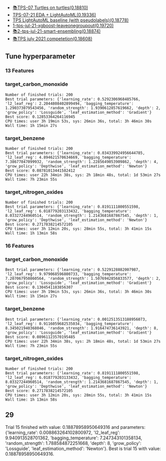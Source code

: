 - [📚TPS-07 Turtles on turtles(0.18810)](https://www.kaggle.com/paddykb/tps-07-turtles-on-turtles/output?scriptVersionId=67939544)
- [TPS-07-21 EDA + LightAutoML(0.19336)](https://www.kaggle.com/maximkazantsev/tps-07-21-eda-lightautoml)
- [TPS LightAutoML baseline (with pseudolabels)(0.18778)](https://www.kaggle.com/alexryzhkov/tps-lightautoml-baseline-with-pseudolabels)
- [1-tps-jul-21-xgboost-leaveonegroupout(0.19720)](https://www.kaggle.com/mehrankazeminia/1-tps-jul-21-xgboost-leaveonegroupout)
- [📚2-tps-jul-21-smart-ensembling(0.18874)](https://www.kaggle.com/mehrankazeminia/2-tps-jul-21-smart-ensembling)
- [📚TPS july 2021 competetion(0.18608)](https://www.kaggle.com/harshhzz/tps-july-2021-competetion)


## Tune hyperparameter
### 13 Features
### target_carbon_monoxide 

```
Number of finished trials: 200
Best trial parameters: {'learning_rate': 0.5292306968485766, 'l2_leaf_reg': 2.2044808402899494, 'bagging_temperature': 1.290373079543456, 'random_strength': 1.9390612857619662, 'depth': 2, 'grow_policy': 'Lossguide', 'leaf_estimation_method': 'Gradient'}
Best score: 0.12853364264116945
CPU times: user 3h 19min 53s, sys: 26min 36s, total: 3h 46min 30s
Wall time: 1h 15min 27s
```

### target_benzene
```
Number of finished trials: 200
Best trial parameters: {'learning_rate': 0.034339924956644785, 'l2_leaf_reg': 4.894621570634669, 'bagging_temperature': 7.38677847099932, 'random_strength': 1.2285649053909862, 'depth': 4, 'grow_policy': 'Depthwise', 'leaf_estimation_method': 'Newton'}
Best score: 0.08781013441582412
CPU times: user 22h 34min 38s, sys: 2h 18min 48s, total: 1d 53min 27s
Wall time: 7h 23min 55s
```

### target_nitrogen_oxides

```
Number of finished trials: 200
Best trial parameters: {'learning_rate': 0.8191111800551598, 'l2_leaf_reg': 6.018779203133432, 'bagging_temperature': 8.03327244960514, 'random_strength': 1.2143681687867545, 'depth': 1, 'grow_policy': 'Depthwise', 'leaf_estimation_method': 'Newton'}
Best score: 0.2717838214572105
CPU times: user 3h 12min 20s, sys: 28min 55s, total: 3h 41min 15s
Wall time: 1h 13min 58s
```

### 16 Features
### target_carbon_monoxide 

```
Best trial parameters: {'learning_rate': 0.5229128882007987, 'l2_leaf_reg': 9.979068596800733, 'bagging_temperature': 7.207067950860564, 'random_strength': 1.5076942856833577, 'depth': 2, 'grow_policy': 'Lossguide', 'leaf_estimation_method': 'Gradient'}
Best score: 0.1304541183856307
CPU times: user 3h 19min 53s, sys: 26min 36s, total: 3h 46min 30s
Wall time: 1h 15min 27s
```

### target_benzene
```
Best trial parameters: {'learning_rate': 0.0012513513188956073, 'l2_leaf_reg': 0.9116059682535034, 'bagging_temperature': 8.345021940368046, 'random_strength': 1.916474736143921, 'depth': 8, 'grow_policy': 'Lossguide', 'leaf_estimation_method': 'Gradient'}
Best score: 0.08961123570195485
CPU times: user 22h 34min 38s, sys: 2h 18min 48s, total: 1d 53min 27s
Wall time: 7h 23min 55s
```

### target_nitrogen_oxides

```
Number of finished trials: 200
Best trial parameters: {'learning_rate': 0.8191111800551598, 'l2_leaf_reg': 6.018779203133432, 'bagging_temperature': 8.03327244960514, 'random_strength': 1.2143681687867545, 'depth': 1, 'grow_policy': 'Depthwise', 'leaf_estimation_method': 'Newton'}
Best score: 0.2717838214572105
CPU times: user 3h 12min 20s, sys: 28min 55s, total: 3h 41min 15s
Wall time: 1h 13min 58s
```

## 29
Trial 15 finished with value: 0.18878958950649316 and parameters: {'learning_rate': 0.008863264102800972, 'l2_leaf_reg': 9.940913528701362, 'bagging_temperature': 7.247343101358134, 'random_strength': 1.788584872251668, 'depth': 8, 'grow_policy': 'Lossguide', 'leaf_estimation_method': 'Newton'}. Best is trial 15 with value: 0.18878958950649316.